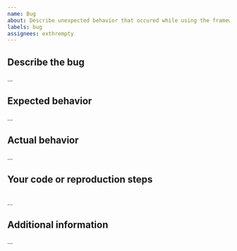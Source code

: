 ```yaml
---
name: Bug
about: Describe unexpected behavior that occured while using the framework
labels: bug
assignees: exthrempty
---
```


## Describe the bug

...

## Expected behavior

...

## Actual behavior

...

## Your code or reproduction steps

```python
```

...

## Additional information
<!-- 
You can list versions of all framework-related packages using command

- `pip freeze | grep wonda` on Unix systems (macOS, Linux)
- `pip freeze | findstr wonda` on NT platforms (Windows)
-->
...
